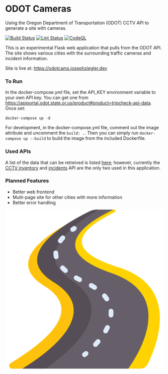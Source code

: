 # ODOT Cameras
Using the Oregon Department of Transportation (ODOT) CCTV API to generate a site with cameras.

[![Build Status][build_image]][build_page] [![Lint Status][b_image]][b_page] [![CodeQL][ca_image]][ca_page]

[build_image]: https://github.com/zigsphere/odot-cameras/actions/workflows/docker-publish.yml/badge.svg
[build_page]: https://github.com/zigsphere/odot-cameras/actions


[b_image]: https://github.com/zigsphere/odot-cameras/actions/workflows/python-app.yml/badge.svg
[b_page]: https://github.com/zigsphere/odot-cameras/actions

[ca_image]: https://github.com/zigsphere/odot-cameras/actions/workflows/codeql-analysis.yml/badge.svg
[ca_page]: https://github.com/zigsphere/odot-cameras/actions

This is an experimental Flask web application that pulls from the ODOT API. The site shows various cities with the surrounding traffic cameras and incident information.

Site is live at: https://odotcams.josephziegler.dev

### To Run
In the docker-compose.yml file, set the API_KEY environment variable to your own API key. You can get one from https://apiportal.odot.state.or.us/product#product=tripcheck-api-data. Once set:

```
docker-compose up -d
```

For development, in the docker-compose.yml file, comment out the image attribute and uncomment the `build: .`. Then you can simply run `docker-compose up --build` to build the image from the included Dockerfile.

### Used APIs
A list of the data that can be retreived is listed [here](https://tripcheck.com/Pages/API); however, currently the [CCTV inventory](https://apiportal.odot.state.or.us/api-details#api=tripcheck-api-v1-0;rev=1&operation=Cls_GetClsInventory) and [incidents](https://apiportal.odot.state.or.us/api-details#api=tripcheck-api-v1-0;rev=1&operation=Inc_GetIncidentsFilter) API are the only two used in this application.

### Planned Features
 - Better web frontend
 - Multi-page site for other cities with more information
 - Better error handling
 
![road](https://github.com/zigsphere/odot-cameras/blob/main/static/road.png?raw=true)
